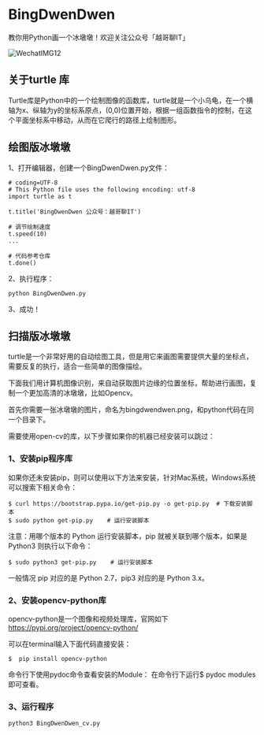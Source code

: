 # BingDwenDwen

教你用Python画一个冰墩墩！欢迎关注公众号「越哥聊IT」

![WechatIMG12](https://user-images.githubusercontent.com/5102033/153436564-1c70bd83-6bfd-4aef-961a-a83f1613956a.jpeg)



## 关于turtle 库

Turtle库是Python中的一个绘制图像的函数库，turtle就是一个小乌龟，在一个横轴为x、纵轴为y的坐标系原点，(0,0)位置开始，根据一组函数指令的控制，在这个平面坐标系中移动，从而在它爬行的路径上绘制图形。

## 绘图版冰墩墩

1、打开编辑器，创建一个BingDwenDwen.py文件：

```
# coding=UTF-8
# This Python file uses the following encoding: utf-8
import turtle as t

t.title('BingDwenDwen 公众号：越哥聊IT')

# 调节绘制速度
t.speed(10) 
...

# 代码参考仓库
t.done()
```

2、执行程序：

```
python BingDwenDwen.py 
```

3、成功！



## 扫描版冰墩墩

turtle是一个非常好用的自动绘图工具，但是用它来画图需要提供大量的坐标点，需要反复的执行，适合一些简单的图像描绘。

下面我们用计算机图像识别，来自动获取图片边缘的位置坐标，帮助进行画图，复制一个更加高清的冰墩墩，比如Opencv。

首先你需要一张冰墩墩的图片，命名为bingdwendwen.png，和python代码在同一个目录下。

需要使用open-cv的库，以下步骤如果你的机器已经安装可以跳过：

### 1、安装pip程序库

如果你还未安装pip，则可以使用以下方法来安装，针对Mac系统，Windows系统可以搜索下相关命令：

```
$ curl https://bootstrap.pypa.io/get-pip.py -o get-pip.py  # 下载安装脚本
$ sudo python get-pip.py    # 运行安装脚本
```

注意：用哪个版本的 Python 运行安装脚本，pip 就被关联到哪个版本，如果是 Python3 则执行以下命令：

```
$ sudo python3 get-pip.py    # 运行安装脚本
```
一般情况 pip 对应的是 Python 2.7，pip3 对应的是 Python 3.x。

### 2、安装opencv-python库

opencv-python是一个图像和视频处理库，官网如下 https://pypi.org/project/opencv-python/

可以在terminal输入下面代码直接安装：

```
$  pip install opencv-python
```

命令行下使用pydoc命令查看安装的Module：
在命令行下运行$ pydoc modules即可查看。
 

### 3、运行程序

```
python3 BingDwenDwen_cv.py
```

